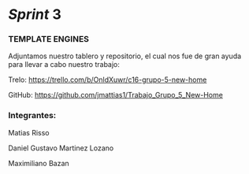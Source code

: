 # *Sprint* 3 #

### TEMPLATE ENGINES ###

Adjuntamos nuestro tablero y repositorio, el cual nos fue de gran ayuda para llevar a cabo nuestro trabajo:

Trelo: https://trello.com/b/OnldXuwr/c16-grupo-5-new-home

GitHub: https://github.com/jmattias1/Trabajo_Grupo_5_New-Home


### Integrantes: ###

Matias Risso

Daniel Gustavo Martinez Lozano

Maximiliano Bazan






